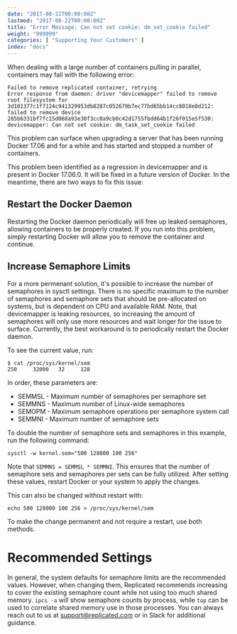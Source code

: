 ```yaml
---
date: "2017-08-22T00:00:00Z"
lastmod: "2017-08-22T00:00:00Z"
title: "Error Message: Can not set cookie: dm_set_cookie failed"
weight: "999999"
categories: [ "Supporting Your Customers" ]
index: "docs"
---
```


When dealing with a large number of containers pulling in parallel, containers may fail with the following error:

```
Failed to remove replicated container, retrying
Error response from daemon: driver "devicemapper" failed to remove root filesystem for 3d101377c1f7124c941329953db8287c052679b7ec77bd65bb14cc8018e0d212: failed to remove device 285b6331bf7fc15d068a93e30f3cc0a9cb0c42d1755fbdd64b1f26f015e5f530: devicemapper: Can not set cookie: dm_task_set_cookie failed
```

This problem can surface when upgrading a server that has been running Docker 17.06 and for a while and has started and stopped a number of containers.

This problem been identified as a regression in devicemapper and is present in Docker 17.06.0. It will be fixed in a future version of Docker. In the meantime, there are two ways to fix this issue:

## Restart the Docker Daemon

Restarting the Docker daemon periodically will free up leaked semaphores, allowing containers to be properly created. If you run into this problem, simply restarting Docker will allow you to remove the container and continue.

## Increase Semaphore Limits

For a more permenant solution, it's possible to increase the number of semaphores in sysctl settings. There is no specific maximum to the number of semaphores and semaphore sets that should be pre-allocated on systems, but is dependent on CPU and available RAM. Note, that devicemapper is leaking resources, so increasing the amount of semaphores will only use more resources and wait longer for the issue to surface.  Currently, the best workaround is to periodically restart the Docker daemon.

To see the current value, run:

```
$ cat /proc/sys/kernel/sem
250     32000   32     128
```

In order, these parameters are:

* SEMMSL - Maximum number of semaphores per semaphore set
* SEMMNS - Maximum number of Linux-wide semaphores
* SEMOPM - Maximum semaphore operations per semaphore system call
* SEMMNI - Maximum number of semaphore sets

To double the number of semaphore sets and semaphores in this example, run the following command:

```
sysctl -w kernel.sem="500 128000 100 256"
```

Note that `SEMMNS = SEMMSL * SEMMNI`. This ensures that the number of semaphore sets and semaphores per sets can be fully utilized. After setting these values, restart Docker or your system to apply the changes.


This can also be changed without restart with:

```
echo 500 128000 100 256 > /proc/sys/kernel/sem
```

To make the change permanent and not require a restart, use both methods.

# Recommended Settings

In general, the system defaults for semaphore limits are the recommended values. However, when changing them, Replicated recommends increasing to cover the existing semaphore count while not using too much shared memory. `ipcs -a` will show semaphore counts by process, while `top` can be used to correlate shared memory use in those processes. You can always reach out to us at <a href="mailto:support@replicated.com">support@replicated.com</a> or in Slack for additional guidance.